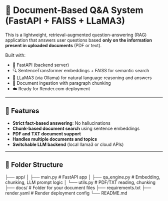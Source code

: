 # 🧠 Document-Based Q&A System (FastAPI + FAISS + LLaMA3)

This is a lightweight, retrieval-augmented question-answering (RAG) application that answers user questions based **only on the information present in uploaded documents** (PDF or text).

Built with:
- 🧪 FastAPI (backend server)
- 🔍 SentenceTransformer embeddings + FAISS for semantic search
- 🦙 LLaMA3 (via Ollama) for natural language reasoning and answers
- 📄 Document ingestion with paragraph chunking
- ☁️ Ready for Render.com deployment

---

## 🚀 Features

- **Strict fact-based answering**: No hallucinations
- **Chunk-based document search** using sentence embeddings
- **PDF and TXT document support**
- **Handles multiple documents and topics**
- **Switchable LLM backend** (local llama3 or cloud APIs)

---

## 📁 Folder Structure

├── app/
│ ├── main.py # FastAPI app
│ ├── qa_engine.py # Embedding, chunking, LLM prompt logic
│ └── utils.py # PDF/TXT reading, chunking
├── docs/ # Folder for your document files
├── requirements.txt
├── render.yaml # Render deployment config
└── README.md